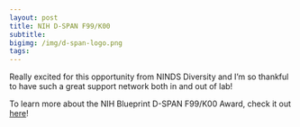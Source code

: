 ```yaml
---
layout: post
title: NIH D-SPAN F99/K00
subtitle: 
bigimg: /img/d-span-logo.png
tags:
---
```


Really excited for this opportunity from NINDS Diversity and I’m so thankful to have such a great support network both in and out of lab!

To learn more about the NIH Blueprint D-SPAN F99/K00 Award, check it out [here](https://https://neuroscienceblueprint.nih.gov/training/nih-blueprint-d-span-award-f99k00)!
